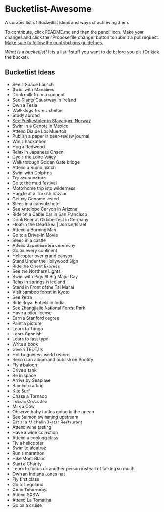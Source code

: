 Bucketlist-Awesome
===========

A curated list of Bucketlist ideas and ways of achieving them.

To contribute, click README.md and then the pencil icon. Make your changes and click the "Propose file change" button to submit a pull request. [Make sure to follow the contributions guidelines.](./CONTRIBUTING.md)

*What is a bucketlist?*
It is a list if stuff you want to do before you die (Or kick the bucket).

## Bucketlist Ideas

- See a Space Launch
- Swim with Manatees
- Drink milk from a coconut
- See Giants Causeway in Ireland
- Own a Tesla
- Walk dogs from a shelter
- Study abroad
- [See Preikestolen in Stavanger, Norway](./preikestolen-stavanger-norway)
- Swim in a Cenote in Mexico
- Attend Dia de Los Muertos
- Publish a paper in peer-review journal
- Win a hackathon
- Hug a Redwood
- Relax in Japanese Onsen
- Cycle the Loire Valley
- Walk through Golden Gate bridge
- Attend a Sumo match
- Swim with Dolphins
- Try acupuncture
- Go to the mud festival
- Motorhome trip into wilderness
- Haggle at a Turkish bazaar
- Get my Genome tested
- Sleep in a capsule hotel
- See Antelope Canyon in Arizona
- Ride on a Cable Car in San Francisco
- Drink Beer at Oktoberfest in Germany
- Float in the Dead Sea | Jordan/Israel
- Attend a Burning Man
- Go to a Drive-In Movie
- Sleep in a castle
- Attend Japanese tea ceremony
- Go on every continent
- Helicopter over grand canyon
- Stand Under the Hollywood Sign
- Ride the Orient Express
- See the Northern Lights
- Swim with Pigs At Big Major Cay
- Relax in springs in Iceland
- Stand in Front of the Taj Mahal
- Visit bamboo forest in Kyoto
- See Petra
- Ride Royal Enfield in India
- See Zhangjiajie National Forest Park
- Have a pilot license
- Earn a Stanford degree
- Paint a picture
- Learn to Tango
- Learn Spanish
- Learn to fast type
- Write a book
- Give a TEDTalk
- Hold a guiness world record
- Record an album and publish on Spotify
- Fly a baloon
- Drive a tank
- Be in space
- Arrive by Seaplane
- Bamboo rafting
- Kite Surf
- Chase a Tornado
- Feed a Crocodile
- Milk a Cow
- Observe baby turtles going to the ocean
- See Salmon swimming upstream
- Eat at a Michelin 3-star Restaurant
- Attend wine tasting
- Have a wine collection
- Attend a cooking class
- Fly a helicopter
- Swim to alcatraz
- Run a marathon
- Hike Mont Blanc
- Start a Charity
- Learn to focus on another person instead of talking so much
- Own an Indiana Jones hat
- Fly first class
- Go to Legoland
- Go to Tchernobyl
- Attend SXSW
- Attend La Tomatina
- Go on a cruise
